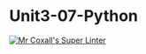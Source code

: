 # Unit3-07-Python
[![Mr Coxall's Super Linter](https://github.com/ICS3U-C-Programming-ShemIrekpita/Unit3-07-Python/workflows/Mr%20Coxall's%20Super%20Linter/badge.svg)](https://github.com/ICS3U-C-Programming-ShemIrekpita/Unit3-07-Python/actions/)
